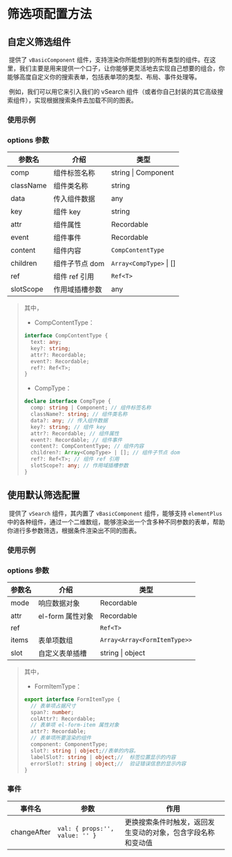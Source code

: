 # 筛选项配置方法

## 自定义筛选组件

​	提供了 `vBasicComponent`  组件，支持渲染你所能想到的所有类型的组件。在这里，我们主要是用来提供一个口子，让你能够更灵活地去实现自己想要的组合，你能够高度自定义你的搜索表单，包括表单项的类型、布局、事件处理等。

​	例如，我们可以用它来引入我们的 vSearch 组件（或者你自己封装的其它高级搜索组件），实现根据搜索条件去加载不同的图表。

### 使用示例

<vEcharts-demo
  demo-height="300px"
  source-code="common-charts:::BasicComponent/Basic-demo"
/>

### options 参数

| 参数名    | 介绍           | 类型                      |
| --------- | -------------- | ------------------------- |
| comp      | 组件标签名称   | string \| Component       |
| className | 组件类名称     | string                    |
| data      | 传入组件数据   | any                       |
| key       | 组件 key       | string                    |
| attr      | 组件属性       | Recordable                |
| event     | 组件事件       | Recordable                |
| content   | 组件内容       | `CompContentType`         |
| children  | 组件子节点 dom | ` Array<CompType> ` \| [] |
| ref       | 组件 ref 引用  | `Ref<T>`                  |
| slotScope | 作用域插槽参数 | any                       |

> 其中，
>
> - CompContentType：
>
> ```typescript
> interface CompContentType {
>   text: any;
>   key?: string;
>   attr?: Recordable;
>   event?: Recordable;
>   ref?: Ref<T>;
> }
> ```
>
> - CompType：
>
> ```typescript
> declare interface CompType {
>   comp: string | Component; // 组件标签名称
>   className?: string; // 组件类名称
>   data?: any; // 传入组件数据
>   key?: string; // 组件 key
>   attr?: Recordable; // 组件属性
>   event?: Recordable; // 组件事件
>   content?: CompContentType; // 组件内容
>   children?: Array<CompType> | []; // 组件子节点 dom
>   ref?: Ref<T>; // 组件 ref 引用
>   slotScope?: any; // 作用域插槽参数
> }
> ```

## 使用默认筛选配置 

​	提供了 `vSearch` 组件，其内置了  `vBasicComponent`  组件，能够支持 `elementPlus` 中的各种组件，通过一个二维数组，能够渲染出一个含多种不同参数的表单，帮助你进行多参数筛选，根据条件渲染出不同的图表。

### 使用示例

<vEcharts-demo
  demo-height="300px"
  source-code="common-charts:::Search/Search-demo"
/>

### options 参数

| 参数名 | 介绍             | 类型                         |
| ------ | ---------------- | ---------------------------- |
| mode   | 响应数据对象     | Recordable                   |
| attr   | el-form 属性对象 | Recordable                   |
| ref    |                  | `Ref<T>`                     |
| items  | 表单项数组       | `Array<Array<FormItemType>>` |
| slot   | 自定义表单插槽   | string \| object             |

> 其中，
>
> - FormItemType：
>
> ```typescript
> export interface FormItemType {
>   // 表单项占据尺寸
>   span?: number;
>   colAttr?: Recordable;
>   // 表单项 el-form-item 属性对象
>   attr?: Recordable;
>   // 表单项所要渲染的组件
>   component: ComponentType;
>   slot?: string | object;//表单的内容。
>   labelSlot?: string | object;//	标签位置显示的内容
>   errorSlot?: string | object;//	验证错误信息的显示内容
> }
> ```

### 事件

| 事件名      | 参数                           | 作用                                                         |
| ----------- | ------------------------------ | ------------------------------------------------------------ |
| changeAfter | `val: { props:'', value: '' }` | 更换搜索条件时触发，返回发生变动的对象，包含字段名称和变动值 |

